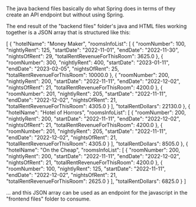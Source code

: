 The java backend files basically do what Spring does in terms of they create an API endpoint but without using Spring.

The end result of the "backend files" folder's java and HTML files working together is a JSON array that is structured like this:

[
  {
    "hotelName": "Money Maker",
    "roomsInfoList": [
      {
        "roomNumber": 100,
        "nightlyRent": 125,
        "startDate": "2022-11-01",
        "endDate": "2022-11-30",
        "nightsOfRent": 29,
        "totalRentRevenueForThisRoom": 3625.0
      },
      {
        "roomNumber": 300,
        "nightlyRent": 400,
        "startDate": "2023-01-11",
        "endDate": "2023-02-05",
        "nightsOfRent": 25,
        "totalRentRevenueForThisRoom": 10000.0
      },
      {
        "roomNumber": 200,
        "nightlyRent": 200,
        "startDate": "2022-11-11",
        "endDate": "2022-12-02",
        "nightsOfRent": 21,
        "totalRentRevenueForThisRoom": 4200.0
      },
      {
        "roomNumber": 201,
        "nightlyRent": 205,
        "startDate": "2022-11-11",
        "endDate": "2022-12-02",
        "nightsOfRent": 21,
        "totalRentRevenueForThisRoom": 4305.0
      }
    ],
    "totalRentDollars": 22130.0
  },
  {
    "hotelName": "Hotel of Horrors",
    "roomsInfoList": [
      {
        "roomNumber": 200,
        "nightlyRent": 200,
        "startDate": "2022-11-11",
        "endDate": "2022-12-02",
        "nightsOfRent": 21,
        "totalRentRevenueForThisRoom": 4200.0
      },
      {
        "roomNumber": 201,
        "nightlyRent": 205,
        "startDate": "2022-11-11",
        "endDate": "2022-12-02",
        "nightsOfRent": 21,
        "totalRentRevenueForThisRoom": 4305.0
      }
    ],
    "totalRentDollars": 8505.0
  },
  {
    "hotelName": "On the Cheap",
    "roomsInfoList": [
      {
        "roomNumber": 200,
        "nightlyRent": 200,
        "startDate": "2022-11-11",
        "endDate": "2022-12-02",
        "nightsOfRent": 21,
        "totalRentRevenueForThisRoom": 4200.0
      },
      {
        "roomNumber": 100,
        "nightlyRent": 125,
        "startDate": "2022-11-11",
        "endDate": "2022-12-02",
        "nightsOfRent": 21,
        "totalRentRevenueForThisRoom": 2625.0
      }
    ],
    "totalRentDollars": 6825.0
  }
]

... and this JSON array can be used as an endpoint for the javascript in the "frontend files" folder to consume.

